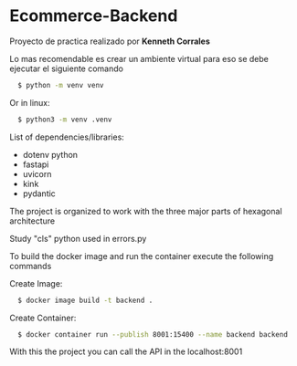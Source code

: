 # Ecommerce-Backend

Proyecto de practica realizado por **Kenneth Corrales**

Lo mas recomendable es crear un ambiente virtual para eso se debe ejecutar el siguiente comando



```sh
  $ python -m venv venv
```

Or in linux:
```sh
  $ python3 -m venv .venv
```
List of dependencies/libraries:
- dotenv python
- fastapi
- uvicorn
- kink
- pydantic


The project is organized to work with the three major parts of hexagonal architecture 

Study "cls" python  used in errors.py

To build the docker image and run the container execute the following commands

Create Image:
```sh
  $ docker image build -t backend .
```

Create Container:
```sh
  $ docker container run --publish 8001:15400 --name backend backend
```

With this the project you can call the API in the localhost:8001